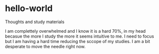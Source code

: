 # hello-world
Thoughts and study materials 

I am complettely overwhelmed and I know it is a hard 70%, in my head becasue the more I study the more it seems intuitive to me. I need to focus but I am having a hard time reducing the sccope of my studies. I am a bit desperate to move the needle right now.  
